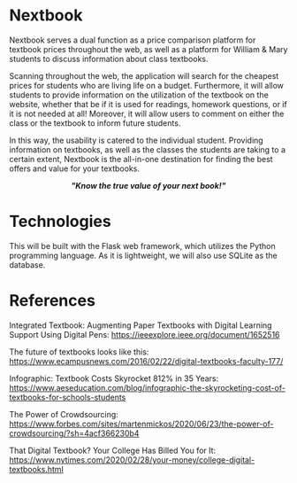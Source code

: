 # Nextbook
Nextbook serves a dual function as a price comparison platform for textbook prices throughout the web, as well as a platform for William & Mary students to discuss information about class textbooks.

Scanning throughout the web, the application will search for the cheapest prices for students who are living life on a budget.
Furthermore, it will allow students to provide information on the utilization of the textbook on the website, whether that be if it is used for readings, homework questions, or if it is not needed at all! Moreover, it will allow users to comment on either the class or the textbook to inform future students.

In this way, the usability is catered to the individual student. Providing information on textbooks, as well as the classes the students
are taking to a certain extent, Nextbook is the all-in-one destination for finding the best offers and value for your textbooks.

_**<div align="center"> "Know the true value of your next book!"</div>**_

# Technologies
This will be built with the Flask web framework, which utilizes the Python programming language. As it is lightweight, we will also use SQLite as the database.

# References
Integrated Textbook: Augmenting Paper Textbooks with Digital Learning Support Using Digital Pens:
https://ieeexplore.ieee.org/document/1652516


The future of textbooks looks like this:
https://www.ecampusnews.com/2016/02/22/digital-textbooks-faculty-177/


Infographic: Textbook Costs Skyrocket 812% in 35 Years:
https://www.aeseducation.com/blog/infographic-the-skyrocketing-cost-of-textbooks-for-schools-students


The Power of Crowdsourcing:
https://www.forbes.com/sites/martenmickos/2020/06/23/the-power-of-crowdsourcing/?sh=4acf366230b4


That Digital Textbook? Your College Has Billed You for It:
https://www.nytimes.com/2020/02/28/your-money/college-digital-textbooks.html
